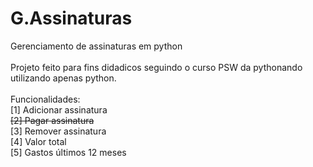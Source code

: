 # G.Assinaturas
Gerenciamento de assinaturas em python
<br><br>
Projeto feito para fins didadicos seguindo o curso PSW da pythonando utilizando apenas python.
<br><br>
Funcionalidades:<br>
[1] Adicionar assinatura<br>
<s>[2] Pagar assinatura</s><br>
[3] Remover assinatura<br>
[4] Valor total<br>
[5] Gastos últimos 12 meses<br>
